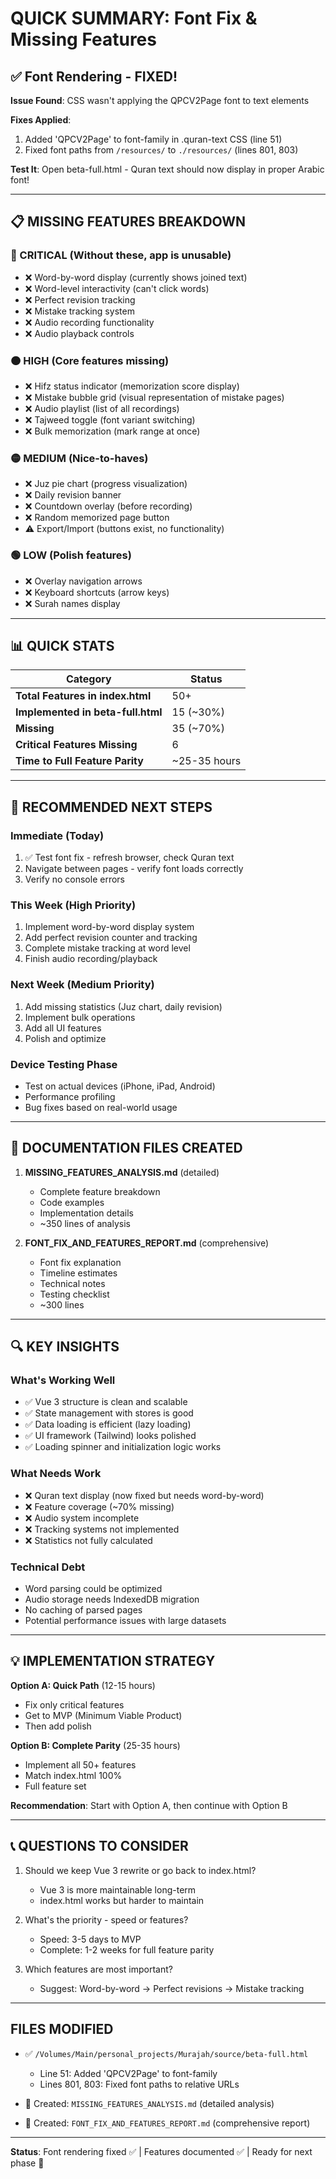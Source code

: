 # QUICK SUMMARY: Font Fix & Missing Features

## ✅ Font Rendering - FIXED!

**Issue Found**: CSS wasn't applying the QPCV2Page font to text elements

**Fixes Applied**:
1. Added 'QPCV2Page' to font-family in .quran-text CSS (line 51)
2. Fixed font paths from `/resources/` to `./resources/` (lines 801, 803)

**Test It**: Open beta-full.html - Quran text should now display in proper Arabic font!

---

## 📋 MISSING FEATURES BREAKDOWN

### 🔴 CRITICAL (Without these, app is unusable)
- ❌ Word-by-word display (currently shows joined text)
- ❌ Word-level interactivity (can't click words)
- ❌ Perfect revision tracking
- ❌ Mistake tracking system
- ❌ Audio recording functionality
- ❌ Audio playback controls

### 🟠 HIGH (Core features missing)
- ❌ Hifz status indicator (memorization score display)
- ❌ Mistake bubble grid (visual representation of mistake pages)
- ❌ Audio playlist (list of all recordings)
- ❌ Tajweed toggle (font variant switching)
- ❌ Bulk memorization (mark range at once)

### 🟡 MEDIUM (Nice-to-haves)
- ❌ Juz pie chart (progress visualization)
- ❌ Daily revision banner
- ❌ Countdown overlay (before recording)
- ❌ Random memorized page button
- ⚠️ Export/Import (buttons exist, no functionality)

### 🟢 LOW (Polish features)
- ❌ Overlay navigation arrows
- ❌ Keyboard shortcuts (arrow keys)
- ❌ Surah names display

---

## 📊 QUICK STATS

| Category | Status |
|----------|--------|
| **Total Features in index.html** | 50+ |
| **Implemented in beta-full.html** | 15 (~30%) |
| **Missing** | 35 (~70%) |
| **Critical Features Missing** | 6 |
| **Time to Full Feature Parity** | ~25-35 hours |

---

## 🎯 RECOMMENDED NEXT STEPS

### Immediate (Today)
1. ✅ Test font fix - refresh browser, check Quran text
2. Navigate between pages - verify font loads correctly
3. Verify no console errors

### This Week (High Priority)
1. Implement word-by-word display system
2. Add perfect revision counter and tracking
3. Complete mistake tracking at word level
4. Finish audio recording/playback

### Next Week (Medium Priority)
1. Add missing statistics (Juz chart, daily revision)
2. Implement bulk operations
3. Add all UI features
4. Polish and optimize

### Device Testing Phase
- Test on actual devices (iPhone, iPad, Android)
- Performance profiling
- Bug fixes based on real-world usage

---

## 📁 DOCUMENTATION FILES CREATED

1. **MISSING_FEATURES_ANALYSIS.md** (detailed)
   - Complete feature breakdown
   - Code examples
   - Implementation details
   - ~350 lines of analysis

2. **FONT_FIX_AND_FEATURES_REPORT.md** (comprehensive)
   - Font fix explanation
   - Timeline estimates
   - Technical notes
   - Testing checklist
   - ~300 lines

---

## 🔍 KEY INSIGHTS

### What's Working Well
- ✅ Vue 3 structure is clean and scalable
- ✅ State management with stores is good
- ✅ Data loading is efficient (lazy loading)
- ✅ UI framework (Tailwind) looks polished
- ✅ Loading spinner and initialization logic works

### What Needs Work
- ❌ Quran text display (now fixed but needs word-by-word)
- ❌ Feature coverage (~70% missing)
- ❌ Audio system incomplete
- ❌ Tracking systems not implemented
- ❌ Statistics not fully calculated

### Technical Debt
- Word parsing could be optimized
- Audio storage needs IndexedDB migration
- No caching of parsed pages
- Potential performance issues with large datasets

---

## 💡 IMPLEMENTATION STRATEGY

**Option A: Quick Path** (12-15 hours)
- Fix only critical features
- Get to MVP (Minimum Viable Product)
- Then add polish

**Option B: Complete Parity** (25-35 hours)  
- Implement all 50+ features
- Match index.html 100%
- Full feature set

**Recommendation**: Start with Option A, then continue with Option B

---

## 📞 QUESTIONS TO CONSIDER

1. Should we keep Vue 3 rewrite or go back to index.html?
   - Vue 3 is more maintainable long-term
   - index.html works but harder to maintain

2. What's the priority - speed or features?
   - Speed: 3-5 days to MVP
   - Complete: 1-2 weeks for full feature parity

3. Which features are most important?
   - Suggest: Word-by-word → Perfect revisions → Mistake tracking

---

## FILES MODIFIED

- ✅ `/Volumes/Main/personal_projects/Murajah/source/beta-full.html`
  - Line 51: Added 'QPCV2Page' to font-family
  - Lines 801, 803: Fixed font paths to relative URLs

- 📄 Created: `MISSING_FEATURES_ANALYSIS.md` (detailed analysis)
- 📄 Created: `FONT_FIX_AND_FEATURES_REPORT.md` (comprehensive report)

---

**Status**: Font rendering fixed ✅ | Features documented ✅ | Ready for next phase 🚀

